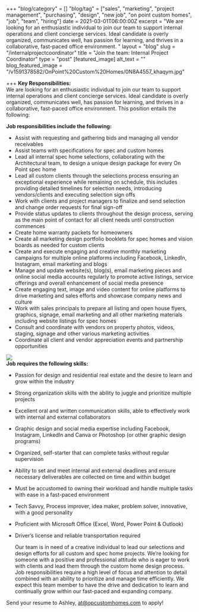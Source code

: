 +++
"blog/category" = []
"blog/tag" = ["sales", "marketing", "project management", "purchasing", "design", "new job", "on point custom homes", "job", "team", "hiring"]
date = 2021-03-01T06:00:00Z
excerpt = "We are looking for an enthusiastic individual to join our team to support internal operations and client concierge services. Ideal candidate is overly organized, communicates well, has passion for learning, and thrives in a collaborative, fast-paced office environment. "
layout = "blog"
slug = "/internalprojectcoordinator"
title = "Join the team: Internal Project Coordinator"
type = "post"
[featured_image]
alt_text = ""
blog_featured_image = "/v1591378582/OnPoint%20Custom%20Homes/0N8A4557_khaqym.jpg"

+++
**Key Responsibilities:**  
We are looking for an enthusiastic individual to join our team to support internal operations and client concierge services. Ideal candidate is overly organized, communicates well, has passion for learning, and thrives in a collaborative, fast-paced office environment. This position entails the following:

  
**Job responsibilities include the following:**

* Assist with requesting and gathering bids and managing all vendor receivables
* Assist teams with specifications for spec and custom homes
* Lead all internal spec home selections, collaborating with the Architectural team, to design a unique design package for every On Point spec home
* Lead all custom clients through the selections process ensuring an exceptional experience while remaining on schedule, this includes providing detailed timelines for selection needs, introducing vendors/clients and executing selection sign offs
* Work with clients and project managers to finalize and send selection and change order requests for final sign-off
* Provide status updates to clients throughout the design process, serving as the main point of contact for all client needs until construction commences
* Create home warranty packets for homeowners
* Create all marketing design portfolio booklets for spec homes and vision boards as needed for custom clients
* Create and execute engaging and creative monthly marketing campaigns for multiple online platforms including Facebook, LinkedIn, Instagram, email marketing and blogs
* Manage and update website(s), blog(s), email marketing pieces and online social media accounts regularly to promote active listings, service offerings and overall enhancement of social media presence
* Create engaging text, image and video content for online platforms to drive marketing and sales efforts and showcase company news and culture
* Work with sales principals to prepare all listing and open house flyers, graphics, signage, email marketing and all other marketing materials including website listings for spec homes
* Consult and coordinate with vendors on property photos, videos, staging, signage and other various marketing activities
* Coordinate all client and vendor appreciation events and partnership opportunities

![](https://res.cloudinary.com/onpointcustomhomes/image/upload/v1567200679/OnPoint%20Custom%20Homes/0N8A4551_sxz91w.jpg)  
**Job requires the following skills:**

* Passion for design and residential real estate and the desire to learn and grow within the industry
* Strong organization skills with the ability to juggle and prioritize multiple projects
* Excellent oral and written communication skills, able to effectively work with internal and external collaborators
* Graphic design and social media expertise including Facebook, Instagram, LinkedIn and Canva or Photoshop (or other graphic design programs)
* Organized, self-starter that can complete tasks without regular supervision
* Ability to set and meet internal and external deadlines and ensure necessary deliverables are collected on time and within budget
* Must be accustomed to owning their workload and handle multiple tasks with ease in a fast-paced environment
* Tech Savvy, Process improver, idea maker, problem solver, innovative, with a good personality
* Proficient with Microsoft Office (Excel, Word, Power Point & Outlook)
* Driver’s license and reliable transportation required

  Our team is in need of a creative individual to lead our selections and design efforts for all custom and spec home projects. We’re looking for someone with a positive and professional attitude who is eager to work with clients and lead them through the custom home design process. Job responsibilities require a high level of focus and attention to detail combined with an ability to prioritize and manage time efficiently. We expect this team member to have the drive and dedication to learn and continually grow within our fast-paced and expanding company.

Send your resume to Ashley, at@opcustomhomes.com to apply!